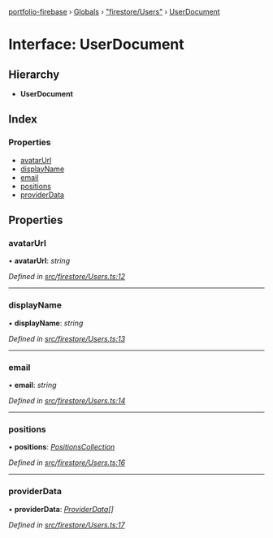 [portfolio-firebase](../README.md) › [Globals](../globals.md) › ["firestore/Users"](../modules/_firestore_users_.md) › [UserDocument](_firestore_users_.userdocument.md)

# Interface: UserDocument

## Hierarchy

* **UserDocument**

## Index

### Properties

* [avatarUrl](_firestore_users_.userdocument.md#avatarurl)
* [displayName](_firestore_users_.userdocument.md#displayname)
* [email](_firestore_users_.userdocument.md#email)
* [positions](_firestore_users_.userdocument.md#positions)
* [providerData](_firestore_users_.userdocument.md#providerdata)

## Properties

###  avatarUrl

• **avatarUrl**: *string*

*Defined in [src/firestore/Users.ts:12](https://github.com/loginov-rocks/Portfolio-Firebase/blob/54f5d10/functions/src/firestore/Users.ts#L12)*

___

###  displayName

• **displayName**: *string*

*Defined in [src/firestore/Users.ts:13](https://github.com/loginov-rocks/Portfolio-Firebase/blob/54f5d10/functions/src/firestore/Users.ts#L13)*

___

###  email

• **email**: *string*

*Defined in [src/firestore/Users.ts:14](https://github.com/loginov-rocks/Portfolio-Firebase/blob/54f5d10/functions/src/firestore/Users.ts#L14)*

___

###  positions

• **positions**: *[PositionsCollection](_firestore_positions_.positionscollection.md)*

*Defined in [src/firestore/Users.ts:16](https://github.com/loginov-rocks/Portfolio-Firebase/blob/54f5d10/functions/src/firestore/Users.ts#L16)*

___

###  providerData

• **providerData**: *[ProviderData](_firestore_users_.providerdata.md)[]*

*Defined in [src/firestore/Users.ts:17](https://github.com/loginov-rocks/Portfolio-Firebase/blob/54f5d10/functions/src/firestore/Users.ts#L17)*
